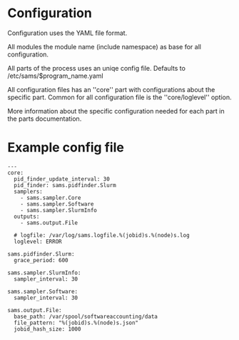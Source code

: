 
# Configuration

Configuration uses the YAML file format.

All modules the module name (include namespace) as base for 
all configuration.

All parts of the process uses an uniqe config file. Defaults to /etc/sams/$program_name.yaml

All configuration files has an ''core'' part with configurations about the specific part.
Common for all configuration file is the ''core/loglevel'' option.

More information about the specific configuration needed for each part in the parts documentation.

# Example config file

```
---
core:  
  pid_finder_update_interval: 30
  pid_finder: sams.pidfinder.Slurm
  samplers:
    - sams.sampler.Core
    - sams.sampler.Software
    - sams.sampler.SlurmInfo
  outputs:
    - sams.output.File

  # logfile: /var/log/sams.logfile.%(jobid)s.%(node)s.log
  loglevel: ERROR

sams.pidfinder.Slurm:
  grace_period: 600

sams.sampler.SlurmInfo:
  sampler_interval: 30

sams.sampler.Software:
  sampler_interval: 30

sams.output.File:
  base_path: /var/spool/softwareaccounting/data
  file_pattern: "%(jobid)s.%(node)s.json"
  jobid_hash_size: 1000
```
